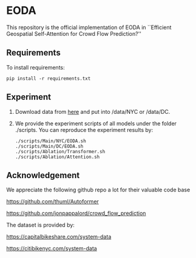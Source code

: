 # EODA 

This repository is the official implementation of EODA in ``Efficient Geospatial Self-Attention for Crowd Flow Prediction?'' 

<!-- div align="center" -->
<!-- img src="https://github.com/anonylabo/EODA/blob/main/figure/GTFormer.png" width="1000" alt="Figure" title="Architecture of EODA" -->
<!-- /div -->


## Requirements

To install requirements:

```setup
pip install -r requirements.txt
```

## Experiment

1. Download data from [here](https://drive.google.com/drive/folders/1B9WRpkfHn48VfkaHjnErgQ5yb8Vv6PSj?usp=drive_link) and put into /data/NYC or /data/DC.


2. We provide the experiment scripts of all models under the folder ./scripts. You can reproduce the experiment results by:
   ```
   ./scripts/Main/NYC/EODA.sh
   ./scripts/Main/DC/EODA.sh
   ./scripts/Ablation/Transformer.sh
   ./scripts/Ablation/Attention.sh
   ``` 


## Acknowledgement

We appreciate the following github repo a lot for their valuable code base

https://github.com/thuml/Autoformer

https://github.com/jonpappalord/crowd_flow_prediction

The dataset is provided by:

https://capitalbikeshare.com/system-data

https://citibikenyc.com/system-data

